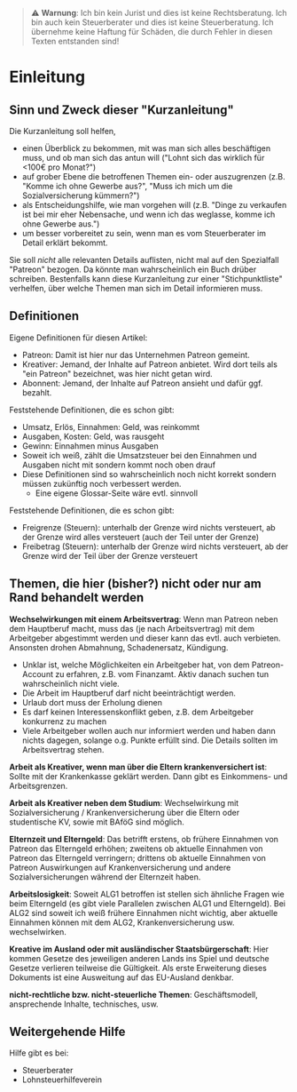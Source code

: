 > ⚠ **Warnung**: Ich bin kein Jurist und dies ist keine Rechtsberatung. Ich bin auch kein Steuerberater und dies ist keine Steuerberatung. Ich übernehme keine Haftung für Schäden, die durch Fehler in diesen Texten entstanden sind!

# Einleitung

## Sinn und Zweck dieser "Kurzanleitung"

Die Kurzanleitung soll helfen,
* einen Überblick zu bekommen, mit was man sich alles beschäftigen muss, und ob man sich das antun will ("Lohnt sich das wirklich für <100€ pro Monat?")
* auf grober Ebene die betroffenen Themen ein- oder auszugrenzen (z.B. "Komme ich ohne Gewerbe aus?", "Muss ich mich um die Sozialversicherung kümmern?")
* als Entscheidungshilfe, wie man vorgehen will (z.B. "Dinge zu verkaufen ist bei mir eher Nebensache, und wenn ich das weglasse, komme ich ohne Gewerbe aus.")
* um besser vorbereitet zu sein, wenn man es vom Steuerberater im Detail erklärt bekommt.

Sie soll _nicht_ alle relevanten Details auflisten, nicht mal auf den Spezialfall "Patreon" bezogen. Da könnte man
wahrscheinlich ein Buch drüber schreiben. Bestenfalls kann diese Kurzanleitung zur einer "Stichpunktliste" verhelfen,
über welche Themen man sich im Detail informieren muss.

## Definitionen

Eigene Definitionen für diesen Artikel:
* Patreon: Damit ist hier nur das Unternehmen Patreon gemeint.
* Kreativer: Jemand, der Inhalte auf Patreon anbietet. Wird dort teils als "ein Patreon" bezeichnet, was hier nicht getan wird.
* Abonnent: Jemand, der Inhalte auf Patreon ansieht und dafür ggf. bezahlt.

Feststehende Definitionen, die es schon gibt:
* Umsatz, Erlös, Einnahmen: Geld, was reinkommt
* Ausgaben, Kosten: Geld, was rausgeht
* Gewinn: Einnahmen minus Ausgaben
* Soweit ich weiß, zählt die Umsatzsteuer bei den Einnahmen und Ausgaben nicht mit sondern kommt noch oben drauf
* Diese Definitionen sind so wahrscheinlich noch nicht korrekt sondern müssen zukünftig noch verbessert werden.
  * Eine eigene Glossar-Seite wäre evtl. sinnvoll

Feststehende Definitionen, die es schon gibt:
* Freigrenze (Steuern): unterhalb der Grenze wird nichts versteuert, ab der Grenze wird alles versteuert (auch der Teil unter der Grenze)
* Freibetrag (Steuern): unterhalb der Grenze wird nichts versteuert, ab der Grenze wird der Teil über der Grenze versteuert

## Themen, die hier (bisher?) nicht oder nur am Rand behandelt werden

**Wechselwirkungen mit einem Arbeitsvertrag**: Wenn man Patreon neben dem Hauptberuf macht, muss das (je nach
Arbeitsvertrag) mit dem Arbeitgeber abgestimmt werden und dieser kann das evtl. auch verbieten. Ansonsten drohen
Abmahnung, Schadenersatz, Kündigung.
* Unklar ist, welche Möglichkeiten ein Arbeitgeber hat, von dem Patreon-Account zu erfahren, z.B. vom Finanzamt. Aktiv danach suchen tun wahrscheinlich nicht viele.
* Die Arbeit im Hauptberuf darf nicht beeinträchtigt werden.
* Urlaub dort muss der Erholung dienen
* Es darf keinen Interessenskonflikt geben, z.B. dem Arbeitgeber konkurrenz zu machen
* Viele Arbeitgeber wollen auch nur informiert werden und haben dann nichts dagegen, solange o.g. Punkte erfüllt sind. Die Details sollten im Arbeitsvertrag stehen.

**Arbeit als Kreativer, wenn man über die Eltern krankenversichert ist**: Sollte mit der Krankenkasse geklärt werden. Dann gibt es Einkommens- und Arbeitsgrenzen.

**Arbeit als Kreativer neben dem Studium**: Wechselwirkung mit Sozialversicherung / Krankenversicherung über die Eltern oder studentische KV, sowie mit BAföG sind möglich.


**Elternzeit und Elterngeld**: Das betrifft erstens, ob frühere Einnahmen von Patreon das Elterngeld erhöhen; zweitens
ob aktuelle Einnahmen von Patreon das Elterngeld verringern; drittens ob aktuelle Einnahmen von Patreon Auswirkungen
auf Krankenversicherung und andere Sozialversicherungen während der Elternzeit haben.

**Arbeitslosigkeit**: Soweit ALG1 betroffen ist stellen sich ähnliche Fragen wie beim Elterngeld (es gibt viele
Parallelen zwischen ALG1 und Elterngeld). Bei ALG2 sind soweit ich weiß frühere Einnahmen nicht wichtig, aber aktuelle
Einnahmen können mit dem ALG2, Krankenversicherung usw. wechselwirken.

**Kreative im Ausland oder mit ausländischer Staatsbürgerschaft**: Hier kommen Gesetze des jeweiligen anderen Lands
ins Spiel und deutsche Gesetze verlieren teilweise die Gültigkeit. Als erste Erweiterung dieses Dokuments ist eine
Ausweitung auf das EU-Ausland denkbar.

**nicht-rechtliche bzw. nicht-steuerliche Themen**: Geschäftsmodell, ansprechende Inhalte, technisches, usw.

## Weitergehende Hilfe

Hilfe gibt es bei:
* Steuerberater
* Lohnsteuerhilfeverein
